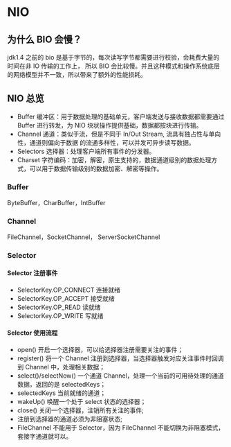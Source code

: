 # NIO 
## 为什么 BIO 会慢？
jdk1.4 之前的 bio 是基于字节的，每次读写字节都需要进行校验，会耗费大量的时间在非 IO 传输的工作上，
所以 BIO 会比较慢。并且这种模式和操作系统底层的网络模型并不一致，所以带来了额外的性能损耗。

## NIO 总览
* Buffer 缓冲区：用于数据处理的基础单元，客户端发送与接收数据都需要通过 Buffer 进行转发，为 NIO 块状操作提供基础，数据都按块进行传输。
* Channel 通道：类似于流，但是不同于 In/Out Stream, 流具有独占性与单向性，通道则偏向于数据
的流通多样性，可以并发可异步读写数据。
* Selectors 选择器：处理客户端所有事件的分发器。
* Charset 字符编码：加密，解密，原生支持的，数据通道级别的数据处理方式，可以用于数据传输级别的数据加密、解密等操作。

### Buffer
ByteBuffer，CharBuffer，IntBuffer

### Channel
FileChannel，SocketChannel， ServerSocketChannel

### Selector
#### Selector 注册事件
* SelectorKey.OP_CONNECT 连接就绪
* SelectorKey.OP_ACCEPT 接受就绪
* SelectorKey.OP_READ 读就绪
* SelectorKey.OP_WRITE 写就绪

#### Selector 使用流程
* open() 开启一个选择器，可以给选择器注册需要关注的事件；
* register() 将一个 Channel 注册到选择器，当选择器触发对应关注事件时回调到 Channel 中，处理相关数据；
* select()/selectNow() 一个通道 Channel，处理一个当前的可用待处理的通道数据，返回的是 selectedKeys；
* selectedKeys 当前就绪的通道；
* wakeUp() 唤醒一个处于 select 状态的选择器；
* close() 关闭一个选择器，注销所有关注的事件;
* 注册到选择器的通道必须为非阻塞状态;
* FileChannel 不能用于 Selector，因为 FileChannel 不能切换为非阻塞模式，套接字通道就可以。